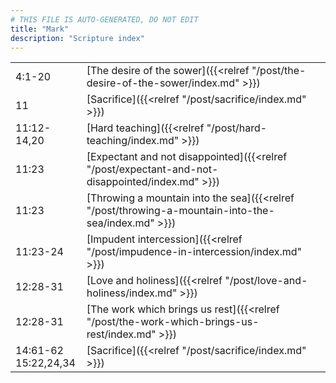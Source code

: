 ```yaml
---
# THIS FILE IS AUTO-GENERATED, DO NOT EDIT
title: "Mark"
description: "Scripture index"
---
```


|  |  |
| --- | --- |
| 4:1-20 | [The desire of the sower]({{<relref "/post/the-desire-of-the-sower/index.md" >}}) |
| 11 | [Sacrifice]({{<relref "/post/sacrifice/index.md" >}}) |
| 11:12-14,20 | [Hard teaching]({{<relref "/post/hard-teaching/index.md" >}}) |
| 11:23 | [Expectant and not disappointed]({{<relref "/post/expectant-and-not-disappointed/index.md" >}}) |
| 11:23 | [Throwing a mountain into the sea]({{<relref "/post/throwing-a-mountain-into-the-sea/index.md" >}}) |
| 11:23-24 | [Impudent intercession]({{<relref "/post/impudence-in-intercession/index.md" >}}) |
| 12:28-31 | [Love and holiness]({{<relref "/post/love-and-holiness/index.md" >}}) |
| 12:28-31 | [The work which brings us rest]({{<relref "/post/the-work-which-brings-us-rest/index.md" >}}) |
| 14:61-62 <br/> 15:22,24,34 | [Sacrifice]({{<relref "/post/sacrifice/index.md" >}}) |
